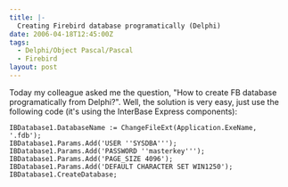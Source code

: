 ```yaml
---
title: |-
  Creating Firebird database programatically (Delphi)
date: 2006-04-18T12:45:00Z
tags:
  - Delphi/Object Pascal/Pascal
  - Firebird
layout: post
---
```

Today my colleague asked me the question, "How to create FB database programatically from Delphi?". Well, the solution is very easy, just use the following code (it's using the InterBase Express components):

```delphi
IBDatabase1.DatabaseName := ChangeFileExt(Application.ExeName, '.fdb');
IBDatabase1.Params.Add('USER ''SYSDBA''');
IBDatabase1.Params.Add('PASSWORD ''masterkey''');
IBDatabase1.Params.Add('PAGE_SIZE 4096');
IBDatabase1.Params.Add('DEFAULT CHARACTER SET WIN1250');
IBDatabase1.CreateDatabase;
```